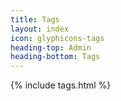 ```yaml
---
title: Tags
layout: index
icon: glyphicons-tags
heading-top: Admin
heading-bottom: Tags
---
```


{% include tags.html %}
